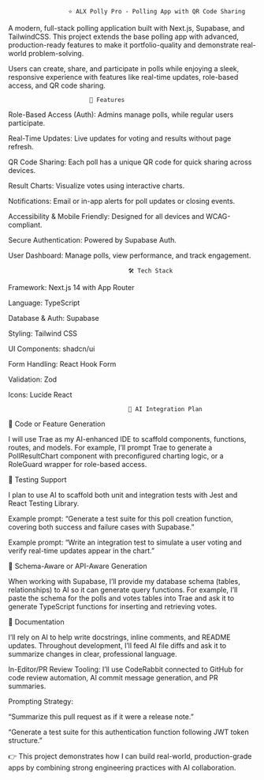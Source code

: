                      ⭐ ALX Polly Pro - Polling App with QR Code Sharing

A modern, full-stack polling application built with Next.js, Supabase, and TailwindCSS. This project extends the base polling app with advanced, production-ready features to make it portfolio-quality and demonstrate real-world problem-solving.

Users can create, share, and participate in polls while enjoying a sleek, responsive experience with features like real-time updates, role-based access, and QR code sharing.

                           🚀 Features

Role-Based Access (Auth): Admins manage polls, while regular users participate.

Real-Time Updates: Live updates for voting and results without page refresh.

QR Code Sharing: Each poll has a unique QR code for quick sharing across devices.

Result Charts: Visualize votes using interactive charts.

Notifications: Email or in-app alerts for poll updates or closing events.

Accessibility & Mobile Friendly: Designed for all devices and WCAG-compliant.

Secure Authentication: Powered by Supabase Auth.

User Dashboard: Manage polls, view performance, and track engagement.

                                      🛠️ Tech Stack

Framework: Next.js 14
 with App Router

Language: TypeScript

Database & Auth: Supabase

Styling: Tailwind CSS

UI Components: shadcn/ui

Form Handling: React Hook Form

Validation: Zod

Icons: Lucide React

                                      🤖 AI Integration Plan
																			
🧱 Code or Feature Generation

I will use Trae as my AI-enhanced IDE to scaffold components, functions, routes, and models. For example, I’ll prompt Trae to generate a PollResultChart component with preconfigured charting logic, or a RoleGuard wrapper for role-based access.

🧪 Testing Support

I plan to use AI to scaffold both unit and integration tests with Jest and React Testing Library.

Example prompt: “Generate a test suite for this poll creation function, covering both success and failure cases with Supabase.”

Example prompt: “Write an integration test to simulate a user voting and verify real-time updates appear in the chart.”

📡 Schema-Aware or API-Aware Generation

When working with Supabase, I’ll provide my database schema (tables, relationships) to AI so it can generate query functions. For example, I’ll paste the schema for the polls and votes tables into Trae and ask it to generate TypeScript functions for inserting and retrieving votes.

💬 Documentation

I’ll rely on AI to help write docstrings, inline comments, and README updates. Throughout development, I’ll feed AI file diffs and ask it to summarize changes in clear, professional language.

In-Editor/PR Review Tooling: I’ll use CodeRabbit connected to GitHub for code review automation, AI commit message generation, and PR summaries.

Prompting Strategy:

“Summarize this pull request as if it were a release note.”

“Generate a test suite for this authentication function following JWT token structure.”







👉 This project demonstrates how I can build real-world, production-grade apps by combining strong engineering practices with AI collaboration.
